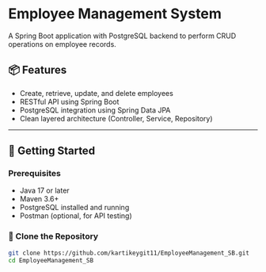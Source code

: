 # Employee Management System

A Spring Boot application with PostgreSQL backend to perform CRUD operations on employee records.

## 📦 Features

- Create, retrieve, update, and delete employees
- RESTful API using Spring Boot
- PostgreSQL integration using Spring Data JPA
- Clean layered architecture (Controller, Service, Repository)

---

## 🚀 Getting Started

### Prerequisites

- Java 17 or later
- Maven 3.6+
- PostgreSQL installed and running
- Postman (optional, for API testing)

### 📁 Clone the Repository

```bash
git clone https://github.com/kartikeygit11/EmployeeManagement_SB.git
cd EmployeeManagement_SB
